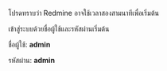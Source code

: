โปรดทราบว่า Redmine อาจใช้เวลาสองสามนาทีเพื่อเริ่มต้น

เข้าสู่ระบบด้วยชื่อผู้ใช้และรหัสผ่านเริ่มต้น

ชื่อผู้ใช้: **admin**

รหัสผ่าน: **admin**

